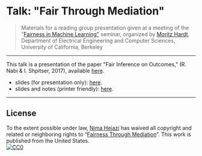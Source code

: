# Talk: "Fair Through Mediation"

> Materials for a reading group presentation given at a meeting of the
> "[Fairness in Machine Learning"](https://fairmlclass.github.io/) seminar,
> organized by [Moritz
> Hardt](https://www2.eecs.berkeley.edu/Faculty/Homepages/mhardt.html),
> Department of Electrical Engineering and Computer Sciences, University of
> California, Berkeley

---

This talk is a presentation of the paper "Fair Inference on Outcomes," (R. Nabi
& I. Shpitser, 2017), available [here](https://arxiv.org/abs/1705.10378).

* slides (for presentation only): [here](https://goo.gl/i3CxL9).
* slides and notes (printer friendly): [here](https://goo.gl/8RWEy5).

---

## License

To the extent possible under law, [Nima Hejazi](http://nimahejazi.org)
has waived all copyright and related or neighboring rights to
&ldquo;[Fairness Through Mediation]()&rdquo;.
This work is published from the United States.
<br/>
[![CC0](http://i.creativecommons.org/p/zero/1.0/88x31.png)](http://creativecommons.org/publicdomain/zero/1.0/)

